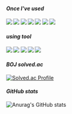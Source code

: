 *<h4 align="left"> Once I've used</h4>*
<h4 align="left">
   <img src="https://img.shields.io/badge/C-A8B9CC?style=flat-square&amp;logo=C&amp;logoColor=white" style="max-width: 100%">
   <img src="https://img.shields.io/badge/C++-00599C?style=flat-square&amp;logo=C++&amp;logoColor=white" style="max-width: 100%;">
   <img src="https://img.shields.io/badge/JAVA-007396?style=flat-square&amp;logo=JAVA&amp;logoColor=white" style="max-width: 100%;"> 
   <img src="https://img.shields.io/badge/Python-3766AB?style=flat-square&amp;logo=Python&amp;logoColor=white" style="max-width: 100%;">  
   <img src="https://img.shields.io/badge/Microsoft SQL Server-CC2927?style=flat-square&amp;logo=Microsoft sql server&amp;logoColor=white" style="max-width: 100%;"> 
   <img src="https://img.shields.io/badge/Spring-6DB33F?style=flat-square&amp;logo=Spring&amp;logoColor=white" style="max-width: 100%"> 
   <img src="https://img.shields.io/badge/SpringBoot-6DB33F?style=flat-square&amp;logo=SpringBoot&amp;logoColor=white" style="max-width: 100%"> 
   
*<h4 align="left">using tool</h3>*
<h4 align="left">
   <img src="https://img.shields.io/badge/Eclipse IDE-2C2255?style=flat-square&amp;logo=eclipse&amp;logoColor=white" style="max-width: 100%"> 
   <img src="https://img.shields.io/badge/VisualStudio-5C2D91?style=flat-square&amp;logo=VisualStudio&amp;logoColor=white" style="max-width: 100%"> 
   <img src="https://img.shields.io/badge/VSCode-007ACC?style=flat-square&amp;logo=VisualStudioCode&amp;logoColor=white" style="max-width: 100%"> 
   <img src="https://img.shields.io/badge/IntelliJ IDEA-000000?style=flat-square&amp;logo=IntelliJ IDEA&amp;logoColor=white" style="max-width: 100%"> 
   <img src="https://img.shields.io/badge/Microsoft SQL Server-CC2927?style=flat-square&amp;logo=Microsoft sql server&amp;logoColor=white" style="max-width: 100%;">

*<h4 align="left">BOJ solved.ac</h3>*
[![Solved.ac Profile](http://mazassumnida.wtf/api/mini/generate_badge?boj=wodlszz)](https://solved.ac/wodlszz)<br/>

*<h4 align="left">GitHub stats</h3>*
![Anurag's GitHub stats](https://github-readme-stats.vercel.app/api?username=ja2in&theme=react&show_icons=true) 








<!--
**ja2in/ja2in** is a ✨ _special_ ✨ repository because its `README.md` (this file) appears on your GitHub profile.

Here are some ideas to get you started:

- 🔭 I’m currently working on <img src="https://img.shields.io/badge/아이콘내용-바탕색?style=flat&logo=로고이름&logoColor=white"/>
- 🌱 I’m currently learning ...
- 👯 I’m looking to collaborate on ...
- 🤔 I’m looking for help with ...
- 💬 Ask me about ...
- 📫 How to reach me: ...
- 😄 Pronouns: ...
- ⚡ Fun fact: ...
-->
